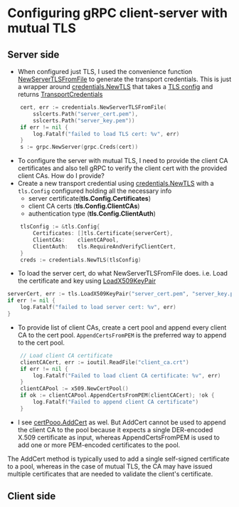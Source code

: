 # Configuring gRPC client-server with mutual TLS

## Server side

- When configured just TLS, I used the convenience function [NewServerTLSFromFile](https://pkg.go.dev/google.golang.org/grpc@v1.53.0/credentials#NewServerTLSFromFile) to generate the transport credentials. This is just a wrapper around [credentials.NewTLS](https://github.com/grpc/grpc-go/blob/v1.53.0/credentials/tls.go#L142) that takes a [TLS config](https://pkg.go.dev/crypto/tls#Config) and returns [TransportCredentials](https://pkg.go.dev/google.golang.org/grpc@v1.53.0/credentials#TransportCredentials)

```go
	cert, err := credentials.NewServerTLSFromFile(
		sslcerts.Path("server_cert.pem"),
		sslcerts.Path("server_key.pem"))
	if err != nil {
		log.Fatalf("failed to load TLS cert: %v", err)
	}
	s := grpc.NewServer(grpc.Creds(cert))
```

- To configure the server with mutual TLS, I need to provide the client CA certificates and also tell gRPC to verify the client cert with the provided client CAs. How do I provide?
- Create a new transport credential using [credentials.NewTLS](https://github.com/grpc/grpc-go/blob/v1.53.0/credentials/tls.go#L142) with a `tls.Config` configured holding all the necessary info
  - server certificate(**tls.Config.Certificates**)
  - client CA certs (**tls.Config.ClientCAs**)
  - authentication type (**tls.Config.ClientAuth**)

```go
	tlsConfig := &tls.Config{
		Certificates: []tls.Certificate{serverCert},
		ClientCAs:    clientCAPool,
		ClientAuth:   tls.RequireAndVerifyClientCert,
	}
    creds := credentials.NewTLS(tlsConfig)
```

- To load the server cert, do what NewServerTLSFromFile does. i.e. Load the certificate and key using [LoadX509KeyPair](https://pkg.go.dev/crypto/tls#LoadX509KeyPair)

```go
serverCert, err := tls.LoadX509KeyPair("server_cert.pem", "server_key.pem")
if err != nil {
    log.Fatalf("failed to load server cert: %v", err)
}
```

- To provide list of client CAs, create a cert pool and append every client CA to the cert pool. `AppendCertsFromPEM` is the preferred way to append to the cert pool.

```go
	// Load client CA certificate
	clientCACert, err := ioutil.ReadFile("client_ca.crt")
	if err != nil {
		log.Fatalf("Failed to load client CA certificate: %v", err)
	}
	clientCAPool := x509.NewCertPool()
	if ok := clientCAPool.AppendCertsFromPEM(clientCACert); !ok {
		log.Fatalf("Failed to append client CA certificate")
	}
```

- I see [certPooo.AddCert](https://pkg.go.dev/crypto/x509#CertPool.AddCert) as wel. But AddCert cannot be used to append the client CA to the pool because it expects a single DER-encoded X.509 certificate as input, whereas AppendCertsFromPEM is used to add one or more PEM-encoded certificates to the pool.

The AddCert method is typically used to add a single self-signed certificate to a pool, whereas in the case of mutual TLS, the CA may have issued multiple certificates that are needed to validate the client's certificate.

## Client side
